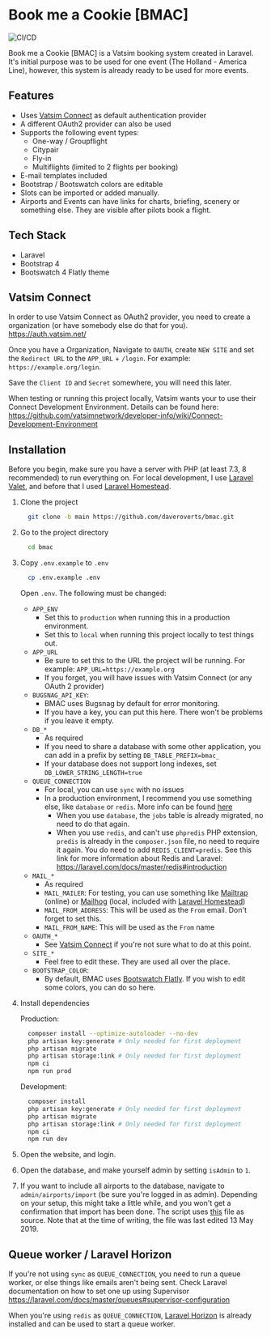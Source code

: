 
# Book me a Cookie [BMAC]

![CI/CD](https://github.com/daveroverts/bmac/workflows/CI/CD/badge.svg)

Book me a Cookie [BMAC] is a Vatsim booking system created in Laravel. It's initial purpose was to be used for one event (The Holland - America Line), however, this system is already ready to be used for more events.

## Features

- Uses [Vatsim Connect](https://vatsimnetwork.github.io/documentation/connect) as default authentication provider
- A different OAuth2 provider can also be used
- Supports the following event types:
  - One-way / Groupflight
  - Citypair
  - Fly-in
  - Multiflights (limited to 2 flights per booking)
- E-mail templates included
- Bootstrap / Bootswatch colors are editable
- Slots can be imported or added manually.
- Airports and Events can have links for charts, briefing, scenery or something else. They are visible after pilots book a flight.

## Tech Stack

- Laravel
- Bootstrap 4
- Bootswatch 4 Flatly theme

## Vatsim Connect

In order to use Vatsim Connect as OAuth2 provider, you need to create a organization (or have somebody else do that for you). <https://auth.vatsim.net/>

Once you have a Organization, Navigate to `OAUTH`, create `NEW SITE` and set the `Redirect URL` to the `APP_URL` + `/login`. For example: `https://example.org/login`.

Save the `Client ID` and `Secret` somewhere, you will need this later.

When testing or running this project locally, Vatsim wants your to use their Connect Development Environment. Details can be found here: <https://github.com/vatsimnetwork/developer-info/wiki/Connect-Development-Environment>

## Installation

Before you begin, make sure you have a server with PHP (at least 7.3, 8 recommended) to run everything on. For local development, I use [Laravel Valet](https://laravel.com/docs/8.x/valet), and before that I used [Laravel Homestead](https://laravel.com/docs/master/homestead).

1. Clone the project

   ```bash
     git clone -b main https://github.com/daveroverts/bmac.git
   ```

2. Go to the project directory

   ```bash
     cd bmac
   ```

3. Copy `.env.example` to `.env`

   ```bash
     cp .env.example .env
   ```

   Open `.env`. The following must be changed:

   - `APP_ENV`
     - Set this to `production` when running this in a production environment.
     - Set this to `local` when running this project locally to test things out.
   - `APP_URL`
     - Be sure to set this to the URL the project will be running. For example: ``APP_URL=https://example.org``
     - If you forget, you will have issues with Vatsim Connect (or any OAuth 2 provider)
   - `BUGSNAG_API_KEY`:
     - BMAC uses Bugsnag by default for error monitoring.
     - If you have a key, you can put this here. There won't be problems if you leave it empty.
   - `DB_*`
     - As required
     - If you need to share a database with some other application, you can add in a prefix by setting `DB_TABLE_PREFIX=bmac_`
     - If your database does not support long indexes, set `DB_LOWER_STRING_LENGTH=true`
   - `QUEUE_CONNECTION`
     - For local, you can use `sync` with no issues
     - In a production environment, I recommend you use something else, like `database` or `redis`. More info can be found [here](https://laravel.com/docs/master/queues)
       - When you use `database`, the `jobs` table is already migrated, no need to do that again.
       - When you use `redis`, and can't use `phpredis` PHP extension, `predis` is already in the `composer.json` file, no need to require it again. You do need to add `REDIS_CLIENT=predis`. See this link for more information about Redis and Laravel: <https://laravel.com/docs/master/redis#introduction>
   - `MAIL_*`
     - As required
     - `MAIL_MAILER`: For testing, you can use something like [Mailtrap](https://mailtrap.io/) (online) or [Mailhog](https://github.com/mailhog/MailHog) (local, included with [Laravel Homestead](https://laravel.com/docs/master/homestead))
     - `MAIL_FROM_ADDRESS`: This will be used as the `From` email. Don't forget to set this.
     - `MAIL_FROM_NAME`: This will be used as the `From` name
   - `OAUTH_*`
     - See [Vatsim Connect](#vatsim-connect) if you're not sure what to do at this point.
   - `SITE_*`
     - Feel free to edit these. They are used all over the place.
   - `BOOTSTRAP_COLOR`:
     - By default, BMAC uses [Bootswatch Flatly](https://bootswatch.com/flatly/). If you wish to edit some colors, you can do so here.

4. Install dependencies

   Production:

   ```bash
     composer install --optimize-autoloader --no-dev
     php artisan key:generate # Only needed for first deployment
     php artisan migrate
     php artisan storage:link # Only needed for first deployment
     npm ci
     npm run prod
   ```

   Development:

   ```bash
     composer install
     php artisan key:generate # Only needed for first deployment
     php artisan migrate
     php artisan storage:link # Only needed for first deployment
     npm ci
     npm run dev
   ```

5. Open the website, and login.

6. Open the database, and make yourself admin by setting `isAdmin` to `1`.

7. If you want to include all airports to the database, navigate to `admin/airports/import` (be sure you're logged in as admin). Depending on your setup, this might take a little while, and you won't get a confirmation that import has been done.
The script uses [this](https://github.com/jpatokal/openflights/blob/master/data/airports.dat) file as source. Note that at the time of writing, the file was last edited 13 May 2019.

## Queue worker / Laravel Horizon
If you're not using `sync` as `QUEUE_CONNECTION`, you need to run a queue worker, or else things like emails aren't being sent. Check Laravel documentation on how to set one up using Supervisor <https://laravel.com/docs/master/queues#supervisor-configuration>

When you're using `redis` as `QUEUE_CONNECTION`, [Laravel Horizon](https://laravel.com/docs/master/horizon) is already installed and can be used to start a queue worker.
